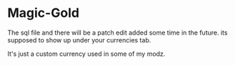 # Magic-Gold
The sql file and there will be a patch edit added some time in the future. its supposed to show up under your currencies tab.

It's just a custom currency used in some of my modz.
